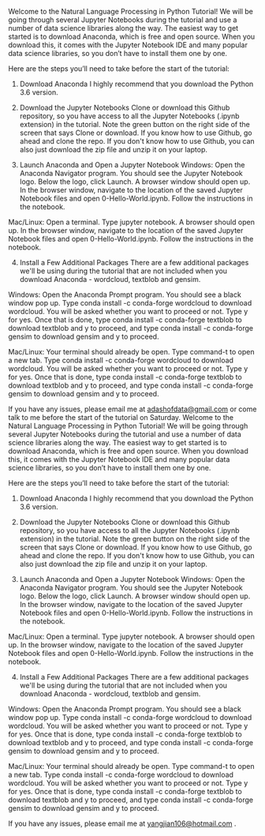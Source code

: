 Welcome to the Natural Language Processing in Python Tutorial!
We will be going through several Jupyter Notebooks during the tutorial and use a number of data science libraries along the way. The easiest way to get started is to download Anaconda, which is free and open source. When you download this, it comes with the Jupyter Notebook IDE and many popular data science libraries, so you don’t have to install them one by one.

Here are the steps you’ll need to take before the start of the tutorial:

1. Download Anaconda
I highly recommend that you download the Python 3.6 version.

2. Download the Jupyter Notebooks
Clone or download this Github repository, so you have access to all the Jupyter Notebooks (.ipynb extension) in the tutorial. Note the green button on the right side of the screen that says Clone or download. If you know how to use Github, go ahead and clone the repo. If you don't know how to use Github, you can also just download the zip file and unzip it on your laptop.

3. Launch Anaconda and Open a Jupyter Notebook
Windows: Open the Anaconda Navigator program. You should see the Jupyter Notebook logo. Below the logo, click Launch. A browser window should open up. In the browser window, navigate to the location of the saved Jupyter Notebook files and open 0-Hello-World.ipynb. Follow the instructions in the notebook.

Mac/Linux: Open a terminal. Type jupyter notebook. A browser should open up. In the browser window, navigate to the location of the saved Jupyter Notebook files and open 0-Hello-World.ipynb. Follow the instructions in the notebook.

4. Install a Few Additional Packages
There are a few additional packages we'll be using during the tutorial that are not included when you download Anaconda - wordcloud, textblob and gensim.

Windows: Open the Anaconda Prompt program. You should see a black window pop up. Type conda install -c conda-forge wordcloud to download wordcloud. You will be asked whether you want to proceed or not. Type y for yes. Once that is done, type conda install -c conda-forge textblob to download textblob and y to proceed, and type conda install -c conda-forge gensim to download gensim and y to proceed.

Mac/Linux: Your terminal should already be open. Type command-t to open a new tab. Type conda install -c conda-forge wordcloud to download wordcloud. You will be asked whether you want to proceed or not. Type y for yes. Once that is done, type conda install -c conda-forge textblob to download textblob and y to proceed, and type conda install -c conda-forge gensim to download gensim and y to proceed.

If you have any issues, please email me at adashofdata@gmail.com or come talk to me before the start of the tutorial on Saturday.
Welcome to the Natural Language Processing in Python Tutorial!
We will be going through several Jupyter Notebooks during the tutorial and use a number of data science libraries along the way. The easiest way to get started is to download Anaconda, which is free and open source. When you download this, it comes with the Jupyter Notebook IDE and many popular data science libraries, so you don’t have to install them one by one.

Here are the steps you’ll need to take before the start of the tutorial:

1. Download Anaconda
I highly recommend that you download the Python 3.6 version.

2. Download the Jupyter Notebooks
Clone or download this Github repository, so you have access to all the Jupyter Notebooks (.ipynb extension) in the tutorial. Note the green button on the right side of the screen that says Clone or download. If you know how to use Github, go ahead and clone the repo. If you don't know how to use Github, you can also just download the zip file and unzip it on your laptop.

3. Launch Anaconda and Open a Jupyter Notebook
Windows: Open the Anaconda Navigator program. You should see the Jupyter Notebook logo. Below the logo, click Launch. A browser window should open up. In the browser window, navigate to the location of the saved Jupyter Notebook files and open 0-Hello-World.ipynb. Follow the instructions in the notebook.

Mac/Linux: Open a terminal. Type jupyter notebook. A browser should open up. In the browser window, navigate to the location of the saved Jupyter Notebook files and open 0-Hello-World.ipynb. Follow the instructions in the notebook.

4. Install a Few Additional Packages
There are a few additional packages we'll be using during the tutorial that are not included when you download Anaconda - wordcloud, textblob and gensim.

Windows: Open the Anaconda Prompt program. You should see a black window pop up. Type conda install -c conda-forge wordcloud to download wordcloud. You will be asked whether you want to proceed or not. Type y for yes. Once that is done, type conda install -c conda-forge textblob to download textblob and y to proceed, and type conda install -c conda-forge gensim to download gensim and y to proceed.

Mac/Linux: Your terminal should already be open. Type command-t to open a new tab. Type conda install -c conda-forge wordcloud to download wordcloud. You will be asked whether you want to proceed or not. Type y for yes. Once that is done, type conda install -c conda-forge textblob to download textblob and y to proceed, and type conda install -c conda-forge gensim to download gensim and y to proceed.

If you have any issues, please email me at yangjian106@hotmail.com .
